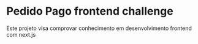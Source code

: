 # Pedido Pago frontend challenge

Este projeto visa comprovar conhecimento em desenvolvimento frontend com next.js

